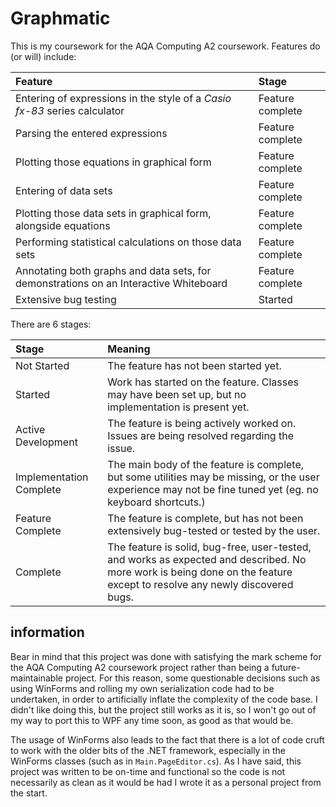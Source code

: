 Graphmatic
==========

This is my coursework for the AQA Computing A2 coursework. Features do (or will) include:

| Feature | Stage |
|:--------|:------|
|Entering of expressions in the style of a *Casio fx-83* series calculator|Feature complete|
|Parsing the entered expressions|Feature complete|
|Plotting those equations in graphical form|Feature complete|
|Entering of data sets|Feature complete|
|Plotting those data sets in graphical form, alongside equations|Feature complete|
|Performing statistical calculations on those data sets|Feature complete|
|Annotating both graphs and data sets, for demonstrations on an Interactive Whiteboard|Feature complete|
|Extensive bug testing|Started|

There are 6 stages:

| Stage | Meaning |
|:------|:--------|
|Not Started|The feature has not been started yet.|
|Started|Work has started on the feature. Classes may have been set up, but no implementation is present yet.|
|Active Development|The feature is being actively worked on. Issues are being resolved regarding the issue.|
|Implementation Complete|The main body of the feature is complete, but some utilities may be missing, or the user experience may not be fine tuned yet (eg. no keyboard shortcuts.)|
|Feature Complete|The feature is complete, but has not been extensively bug-tested or tested by the user.|
|Complete|The feature is solid, bug-free, user-tested, and works as expected and described. No more work is being done on the feature except to resolve any newly discovered bugs.|

information
-----------

Bear in mind that this project was done with satisfying the mark scheme for the AQA Computing A2 coursework project rather than being a future-maintainable project.
For this reason, some questionable decisions such as using WinForms and rolling my own serialization code had to be undertaken, in order to artificially inflate the
complexity of the code base. I didn't like doing this, but the project still works as it is, so I won't go out of my way to port this to WPF any time soon, as good
as that would be.

The usage of WinForms also leads to the fact that there is a lot of code cruft to work with the older bits of the .NET framework, especially in the WinForms classes
(such as in `Main.PageEditor.cs`). As I have said, this project was written to be on-time and functional so the code is not necessarily as clean as it would be had I
wrote it as a personal project from the start.